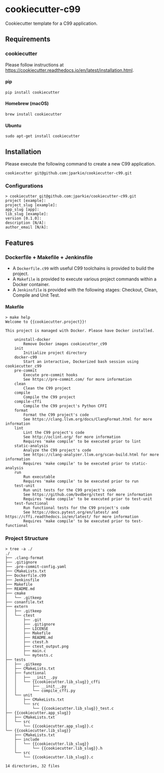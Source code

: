 # cookiecutter-c99

Cookiecutter template for a C99 application.

## Requirements

### cookiecutter

Please follow instructions at https://cookiecutter.readthedocs.io/en/latest/installation.html.

#### pip

```
pip install cookiecutter
```

#### Homebrew (macOS)

```
brew install cookiecutter
```
#### Ubuntu

```
sudo apt-get install cookiecutter
```

## Installation

Please execute the following command to create a new C99 application.

```
cookiecutter git@github.com:jparkie/cookiecutter-c99.git
```

### Configurations

```
> cookiecutter git@github.com:jparkie/cookiecutter-c99.git
project [example]:
project_slug [example]:
app_slug [app]:
lib_slug [example]:
version [0.1.0]:
description [N/A]:
author_email [N/A]:
```

## Features

### Dockerfile + Makefile + Jenkinsfile

- A `Dockerfile.c99` with useful C99 toolchains is provided to build the project.
- A `Makefile` is provided to execute various project commands within a Docker container.
- A `Jenkinsfile` is provided with the following stages: Checkout, Clean, Compile and Unit Test.

#### Makefile

```
> make help
Welcome to {{cookiecutter.project}}!

This project is managed with Docker. Please have Docker installed.

    uninstall-docker
        Remove Docker images cookiecutter_c99
    init
        Initialize project directory
    docker-c99
        Start an interactive, Dockerized bash session using cookiecutter_c99
    pre-commit
        Execute pre-commit hooks
        See https://pre-commit.com/ for more information
    clean
        Clean the C99 project
    compile
        Compile the C99 project
    compile-cffi
        Compile the C99 project's Python CFFI
    format
        Format the C99 project's code
        See https://clang.llvm.org/docs/ClangFormat.html for more information
    lint
        Lint the C99 project's code
        See http://oclint.org/ for more information
        Requires 'make compile' to be executed prior to lint
    static-analysis
        Analyze the C99 project's code
        See https://clang-analyzer.llvm.org/scan-build.html for more information
        Requires 'make compile' to be executed prior to static-analysis
    run
        Run executable
        Requires 'make compile' to be executed prior to run
    test-unit
        Run unit tests for the C99 project's code
        See https://github.com/bvdberg/ctest for more information
        Requires 'make compile' to be executed prior to test-unit
    test-functional
        Run functional tests for the C99 project's code
        See https://docs.pytest.org/en/latest/ and https://cffi.readthedocs.io/en/latest/ for more information
        Requires 'make compile' to be executed prior to test-functional
```

### Project Structure

```
> tree -a ./
./
├── .clang-format
├── .gitignore
├── .pre-commit-config.yaml
├── CMakeLists.txt
├── Dockerfile.c99
├── Jenkinsfile
├── Makefile
├── README.md
├── cmake
│   └── .gitkeep
├── conanfile.txt
├── extern
│   ├── .gitkeep
│   └── ctest
│       ├── .git
│       ├── .gitignore
│       ├── LICENSE
│       ├── Makefile
│       ├── README.md
│       ├── ctest.h
│       ├── ctest_output.png
│       ├── main.c
│       └── mytests.c
├── tests
│   ├── .gitkeep
│   ├── CMakeLists.txt
│   ├── functional
│   │   ├── __init__.py
│   │   └── {{cookiecutter.lib_slug}}_cffi
│   │       ├── __init__.py
│   │       └── compile_cffi.py
│   └── unit
│       ├── CMakeLists.txt
│       └── src
│           └── {{cookiecutter.lib_slug}}_test.c
├── {{cookiecutter.app_slug}}
│   ├── CMakeLists.txt
│   └── src
│       └── {{cookiecutter.app_slug}}.c
└── {{cookiecutter.lib_slug}}
    ├── CMakeLists.txt
    ├── include
    │   └── {{cookiecutter.lib_slug}}
    │       └── {{cookiecutter.lib_slug}}.h
    └── src
        └── {{cookiecutter.lib_slug}}.c

14 directories, 32 files
```
